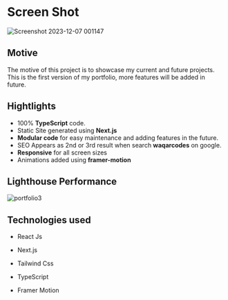 # Screen Shot

![Screenshot 2023-12-07 001147](https://github.com/WaqarAhmad321/fast-react-pizza-ReactJs/assets/106612382/5e40c1a2-a2b6-47c4-ab11-76e37a34b457)

## Motive

The motive of this project is to showcase my current and future projects. This is the first version of my portfolio, more features will be added in future.

## Hightlights

- 100% **TypeScript** code.
- Static Site generated using **Next.js**
- **Modular code** for easy maintenance and adding features in the future.
- SEO Appears as 2nd or 3rd result when search **waqarcodes** on google.
- **Responsive** for all screen sizes
- Animations added using **framer-motion**

## Lighthouse Performance

![portfolio3](https://github.com/WaqarAhmad321/fast-react-pizza-ReactJs/assets/106612382/6d64142f-1018-4d3b-942f-c39730af75ce)

## Technologies used

- React Js

- Next.js

- Tailwind Css

- TypeScript

- Framer Motion
